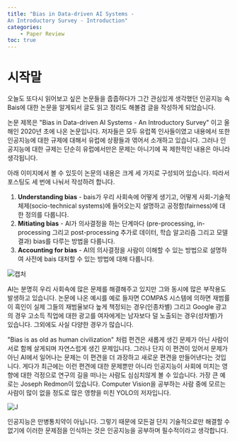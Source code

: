 ```yaml
---
title: "Bias in Data-driven AI Systems -
An Introductory Survey - Introduction"
categories: 
    - Paper Review
toc: true
---
```


# 시작말

오늘도 또다시 읽어보고 싶은 논문들을 줍줍하다가 그간 관심있게 생각했던 인공지능 속 Bais에 대한 논문을 알게되서 글도 읽고 정리도 해볼겸 글을 작성하게 되었습니다. 

논문 제목은 "Bias in Data-driven AI Systems -
An Introductory Survey" 이고 올해인 2020년 초에 나온 논문입니다. 저자들은 모두 유럽쪽 인사들이였고 내용에서 또한 인공지능에 대한 규제에 대해서 유럽에 상황들과 엮어서 소개하고 있습니다. 그러나 인공지능에 대한 규제는 단순히 유럽에서만은 문제는 아니기에 꼭 제한적인 내용은 아니라 생각됩니다. 

아래 이미지에서 볼 수 있듯이 논문의 내용은 크게 세 가지로 구성되어 있습니다. 따라서 포스팅도 세 번에 나눠서 작성하려 합니다.

1. **Understanding bias** - bais가 우리 사회속에 어떻게 생기고, 어떻게 사회-기술적 체제(socio-technical systems)에 들어오는지 설명하고 공정함(fairness)에 대한 정의를 다룹니다.
2. **Mitiating bias** - AI가 의사결정을 하는 단계마다 (pre-processing, in-processing 그리고 post-processing 추가로 데이터, 학습 알고리즘 그리고 모델 결과) bias를 다루는 방법을 다룹니다.
3. **Accounting for bias** - AI의 의사결정을 사람이 이해할 수 있는 방법으로 설명하여 사전에 bais 대처할 수 있는 방법에 대해 다룹니다.


![캡처](https://user-images.githubusercontent.com/37654013/85227510-f58b8e00-b418-11ea-83fa-6ca3ec55a375.JPG)


AI는 분명히 우리 사회속에 많은 문제를 해결해주고 있지만 그와 동시에 많은 부작용도 발생하고 있습니다. 논문에 나온 예시를 예로 들자면 COMPAS 시스템에 의하면 재범률이 흑인이 실제 그들의 재범율보다 높게 책정되는 경우(인종차별) 그리고 Google 광고의 경우 고소득 직업에 대한 광고를 여자에게는 남자보다 덜 노출되는 경우(성차별)가 있습니다. 그외에도 사실 다양한 경우가 많습니다. 

"Bias is as old as human civilization" 처럼 편견은 새롭게 생긴 문제가 아닌 사람이 서로 함께 살게되며 자연스럽게 생긴 문제입니다. 그러나 단지 이 편견이 있어서 문제가 아닌 AI에서 일어나는 문제는 이 편견을 더 과장하고 새로운 편견을 만들어낸다는 것입니다. 게다가 최근에는 이런 편견에 대한 문제뿐만 아니라 인공지능이 사회에 미치는 영향에 대한 걱정으로 연구의 길을 떠나는 사람도 심심치않게 볼 수 있습니다. 가장 큰 예로는 Joseph Redmon이 있습니다. Computer Vision을 공부하는 사람 중에 모르는 사람이 많이 없을 정도로 많은 영향을 미친 YOLO의 저자입니다. 

![J](https://user-images.githubusercontent.com/37654013/85228168-caa33900-b41c-11ea-8dbd-95351e06c3e7.JPG)

인공지능은 만병통치약이 아닙니다. 그렇기 때문에 모든걸 단지 기술적으로만 해결할 수 없기에 이러한 문제점을 인식하는 것은 인공지능을 공부하며 필수적이라고 생각합니다. 
